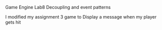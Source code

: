 Game Engine Lab8
Decoupling and event patterns

I modified my assignment 3 game to Display a message when my player gets hit
